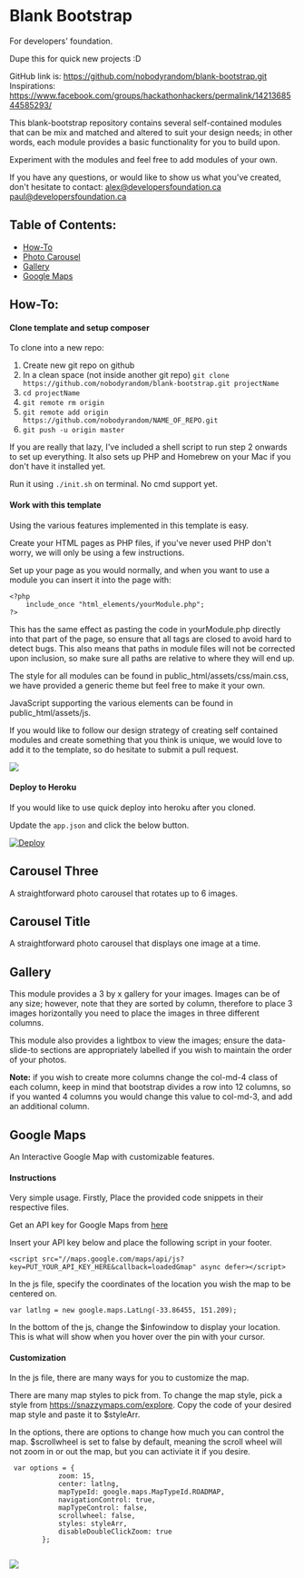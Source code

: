 # Blank Bootstrap
For developers' foundation.

Dupe this for quick new projects :D

GitHub link is: https://github.com/nobodyrandom/blank-bootstrap.git<br>
Inspirations: https://www.facebook.com/groups/hackathonhackers/permalink/1421368544585293/


This blank-bootstrap repository contains several self-contained modules that can be mix and matched and altered to
suit your design needs; in other words, each module provides a basic functionality for you to build upon.

Experiment with the modules and feel free to add modules of your own.

If you have any questions, or would like to show us what you've created, don't hesitate to contact:
    alex@developersfoundation.ca
    paul@developersfoundation.ca
    

## Table of Contents:

- [How-To](#how-to)
- [Photo Carousel](#carousel-three)
- [Gallery](#gallery)
- [Google Maps](#google-maps)

## How-To:
#### Clone template and setup composer
To clone into a new repo:

1. Create new git repo on github
2. In a clean space (not inside another git repo) `git clone https://github.com/nobodyrandom/blank-bootstrap.git projectName`
3. `cd projectName`
4. `git remote rm origin`
5. `git remote add origin https://github.com/nobodyrandom/NAME_OF_REPO.git`
6. `git push -u origin master`

If you are really that lazy, I've included a shell script to run step 2 onwards to set up everything. 
It also sets up PHP and Homebrew on your Mac if you don't have it installed yet. 

Run it using `./init.sh` on terminal. No cmd support yet.

#### Work with this template

Using the various features implemented in this template is easy.

Create your HTML pages as PHP files, if you've never used PHP don't worry, we will only be using a few instructions.

Set up your page as you would normally, and when you want to use a module you can insert it into the
page with:

    <?php 
        include_once "html_elements/yourModule.php";
    ?>

This has the same effect as pasting the code in yourModule.php directly into that part of the page,
so ensure that all tags are closed to avoid hard to detect bugs. This also means that paths in module files
will not be corrected upon inclusion, so make sure all paths are relative to where they will end up.

The style for all modules can be found in public_html/assets/css/main.css, we have provided a generic
theme but feel free to make it your own.

JavaScript supporting the various elements can be found in public_html/assets/js.

If you would like to follow our design strategy of creating self contained modules and create something 
that you think is unique, we would love to add it to the template, so do hesitate to submit a pull request.

![](blankbootstrap.png)

#### Deploy to Heroku
If you would like to use quick deploy into heroku after you cloned.

Update the `app.json` and click the below button.

[![Deploy](https://www.herokucdn.com/deploy/button.svg)](https://heroku.com/deploy)

## Carousel Three

A straightforward photo carousel that rotates up to 6 images.

## Carousel Title

A straightforward photo carousel that displays one image at a time.

## Gallery

This module provides a 3 by x gallery for your images.
Images can be of any size; however, note that they are sorted by column,
therefore to place 3 images horizontally you need to place the images in three different columns.

This module also provides a lightbox to view the images; ensure the data-slide-to sections are
appropriately labelled if you wish to maintain the order of your photos.

**Note:** if you wish to create more columns change the col-md-4 class of each column,
      keep in mind that bootstrap divides a row into 12 columns, so if you wanted 4 columns
      you would change this value to col-md-3, and add an additional column.

## Google Maps 

An Interactive Google Map with customizable features.
 
#### Instructions

Very simple usage.  Firstly, Place the provided code snippets in their respective files.

Get an API key for Google Maps from [here](https://developers.google.com/maps/documentation/javascript/)

Insert your API key below and place the following script in your footer.

`<script src="//maps.google.com/maps/api/js?key=PUT_YOUR_API_KEY_HERE&callback=loadedGmap" async defer></script>`

In the js file, specify the coordinates of the location you wish the map to be centered on.

   `var latlng = new google.maps.LatLng(-33.86455, 151.209);`


In the bottom of the js, change the $infowindow to display your location. This is what will show when you hover over the pin with your cursor. 

#### Customization

In the js file, there are many ways for you to customize the map. 

There are many map styles to pick from. To change the map style, pick a style from https://snazzymaps.com/explore.
Copy the code of your desired map style and paste it to $styleArr.

In the options, there are options to change how much you can control the map. $scrollwheel is set to false by default, meaning the scroll wheel will not zoom in or out the map, but you can activiate it if you desire.
```
 var options = {
            zoom: 15,
            center: latlng,
            mapTypeId: google.maps.MapTypeId.ROADMAP,
            navigationControl: true,
            mapTypeControl: false,
            scrollwheel: false,
            styles: styleArr,
            disableDoubleClickZoom: true
        };
        
```

![](map.JPG)
